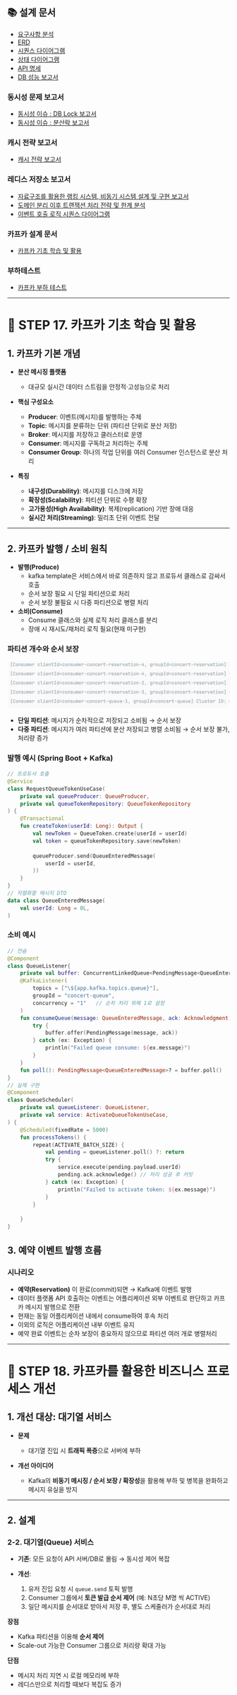 ## 📚 설계 문서
- [요구사항 분석](1_requirements.md)
- [ERD](2_erd.md)
- [시퀀스 다이어그램](3_sequence_diagram.md)
- [상태 다이어그램](4_state_diagram.md)
- [API 명세](https://joyseohee.github.io/hhplus-concert-server)
- [DB 성능 보고서](5_db_report.md)
### 동시성 문제 보고서
- [동시성 이슈 : DB Lock 보고서](6_db_race_condition_report.md)
- [동시성 이슈 : 분산락 보고서](7_redis_distributed_lock_report.md)
### 캐시 전략 보고서
- [캐시 전략 보고서](8_redis_cash_report.md)
### 레디스 저장소 보고서
- [자료구조를 활용한 랭킹 시스템, 비동기 시스템 설계 및 구현 보고서](9_redis_datastructure.md)
- [도메인 분리 이후 트랜잭션 처리 전략 및 한계 분석](10_edd_transaction_doc.md)
- [이벤트 호출 로직 시퀀스 다이어그램](11_event_call_sequence_diagram.md)
### 카프카 설계 문서
- [카프카 기초 학습 및 활용](12_kafka.md)
### 부하테스트
- [카프카 부하 테스트](13_load_test.md)


---

# 📑 STEP 17. 카프카 기초 학습 및 활용

## 1. 카프카 기본 개념

* **분산 메시징 플랫폼**

    * 대규모 실시간 데이터 스트림을 안정적·고성능으로 처리
* **핵심 구성요소**

    * **Producer**: 이벤트(메시지)를 발행하는 주체
    * **Topic**: 메시지를 분류하는 단위 (파티션 단위로 분산 저장)
    * **Broker**: 메시지를 저장하고 클러스터로 운영
    * **Consumer**: 메시지를 구독하고 처리하는 주체
    * **Consumer Group**: 하나의 작업 단위를 여러 Consumer 인스턴스로 분산 처리
* **특징**

    * **내구성(Durability)**: 메시지를 디스크에 저장
    * **확장성(Scalability)**: 파티션 단위로 수평 확장
    * **고가용성(High Availability)**: 복제(replication) 기반 장애 대응
    * **실시간 처리(Streaming)**: 밀리초 단위 이벤트 전달

---

## 2. 카프카 발행 / 소비 원칙
* **발행(Produce)**
    * kafka template은 서비스에서 바로 의존하지 않고 프로듀서 클래스로 감싸서 호출 
    * 순서 보장 필요 시 단일 파티션으로 처리
    * 순서 보장 불필요 시 다중 파티션으로 병렬 처리
* **소비(Consume)**
  * Consume 클래스와 실제 로직 처리 클래스를 분리
  * 장애 시 재시도/재처리 로직 필요(현재 미구현)

### 파티션 개수와 순서 보장
![kafka-partition.png](kafka-partition.png)
* **단일 파티션**: 메시지가 순차적으로 저장되고 소비됨 → 순서 보장
* **다중 파티션**: 메시지가 여러 파티션에 분산 저장되고 병렬 소비됨 → 순서 보장 불가, 처리량 증가

### 발행 예시 (Spring Boot + Kafka)

```kotlin
// 프로듀서 호출
@Service
class RequestQueueTokenUseCase(
    private val queueProducer: QueueProducer,
    private val queueTokenRepository: QueueTokenRepository
) {
    @Transactional
    fun createToken(userId: Long): Output {
        val newToken = QueueToken.create(userId = userId)
        val token = queueTokenRepository.save(newToken)

        queueProducer.send(QueueEnteredMessage(
            userId = userId,
        ))
    }
}
// 직렬화할 메시지 DTO
data class QueueEnteredMessage(
    val userId: Long = 0L,
)
```

### 소비 예시

```kotlin
// 컨슘
@Component
class QueueListener{
    private val buffer: ConcurrentLinkedQueue<PendingMessage<QueueEnteredMessage>> = ConcurrentLinkedQueue()
    @KafkaListener(
        topics = ["\${app.kafka.topics.queue}"],
        groupId = "concert-queue",
        concurrency = "1"   // 순차 처리 위해 1로 설정
    )
    fun consumeQueue(message: QueueEnteredMessage, ack: Acknowledgment) {
        try {
            buffer.offer(PendingMessage(message, ack))
        } catch (ex: Exception) {
            println("Failed queue consume: ${ex.message}")
        }
    }
    fun poll(): PendingMessage<QueueEnteredMessage>? = buffer.poll()
}
// 실제 구현
@Component
class QueueScheduler(
    private val queueListener: QueueListener,
    private val service: ActivateQueueTokenUseCase,
) {
    @Scheduled(fixedRate = 5000)
    fun processTokens() {
        repeat(ACTIVATE_BATCH_SIZE) {
            val pending = queueListener.poll() ?: return
            try {
                service.execute(pending.payload.userId)
                pending.ack.acknowledge() // 처리 성공 후 커밋
            } catch (ex: Exception) {
                println("Failed to activate token: ${ex.message}")
            }
        }

    }
}
```

## 3. 예약 이벤트 발행 흐름

### 시나리오

* **예약(Reservation)** 이 완료(commit)되면 → Kafka에 이벤트 발행
* 데이터 플랫폼 API 호출하는 이벤트는 어플리케이션 외부 이벤트로 판단하고 카프카 메시지 발행으로 전환
* 현재는 동일 어플리케이션 내에서 consume하여 후속 처리
* 이외의 로직은 어플리케이션 내부 이벤트 유지
* 예약 완료 이벤트는 순차 보장이 중요하지 않으므로 파티션 여러 개로 병렬처리


---

# 📑 STEP 18. 카프카를 활용한 비즈니스 프로세스 개선

## 1. 개선 대상: 대기열 서비스

* **문제**

    * 대기열 진입 시 **트래픽 폭증**으로 서버에 부하
* **개선 아이디어**

    * Kafka의 **비동기 메시징 / 순서 보장 / 확장성**을 활용해 부하 및 병목을 완화하고 메시지 유실을 방지

---

## 2. 설계

### 2-2. 대기열(Queue) 서비스

* **기존**: 모든 요청이 API 서버/DB로 몰림 → 동시성 제어 복잡
* **개선**:

    1. 유저 진입 요청 시 `queue.send` 토픽 발행
    2. Consumer 그룹에서 **토큰 발급 순서 제어** (예: N초당 M명 씩 ACTIVE)
    3. 일단 메시지를 순서대로 받아서 저장 후, 별도 스케줄러가 순서대로 처리

**장점**

* Kafka 파티션을 이용해 **순서 제어**
* Scale-out 가능한 Consumer 그룹으로 처리량 확대 가능

**단점**
* 메시지 처리 지연 시 로컬 메모리에 부하
* 레디스만으로 처리할 때보다 복잡도 증가
